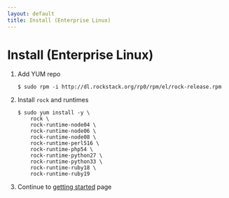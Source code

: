 ```yaml
---
layout: default
title: Install (Enterprise Linux)
---
```


# Install (Enterprise Linux)

 1. Add YUM repo

        $ sudo rpm -i http://dl.rockstack.org/rp0/rpm/el/rock-release.rpm

 1. Install `rock` and runtimes

        $ sudo yum install -y \
            rock \
            rock-runtime-node04 \
            rock-runtime-node06 \
            rock-runtime-node08 \
            rock-runtime-perl516 \
            rock-runtime-php54 \
            rock-runtime-python27 \
            rock-runtime-python33 \
            rock-runtime-ruby18 \
            rock-runtime-ruby19

 1. Continue to [getting started](/getting-started/) page
